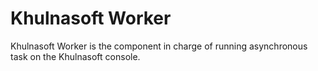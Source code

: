 # Khulnasoft Worker

Khulnasoft Worker is the component in charge of running asynchronous task on the Khulnasoft console.

